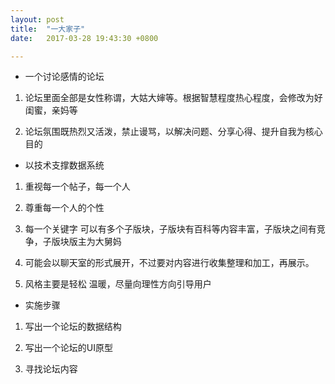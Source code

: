 ```yaml
---
layout: post
title:  "一大家子"
date:   2017-03-28 19:43:30 +0800

---
```

* 一个讨论感情的论坛

1. 论坛里面全部是女性称谓，大姑大婶等。根据智慧程度热心程度，会修改为好闺蜜，亲妈等

2. 论坛氛围既热烈又活泼，禁止谩骂，以解决问题、分享心得、提升自我为核心目的

* 以技术支撑数据系统

1. 重视每一个帖子，每一个人

2. 尊重每一个人的个性

3. 每一个关键字 可以有多个子版块，子版块有百科等内容丰富，子版块之间有竞争，子版块版主为大舅妈

4. 可能会以聊天室的形式展开，不过要对内容进行收集整理和加工，再展示。

5. 风格主要是轻松 温暖，尽量向理性方向引导用户

* 实施步骤

1. 写出一个论坛的数据结构

2. 写出一个论坛的UI原型

3. 寻找论坛内容
